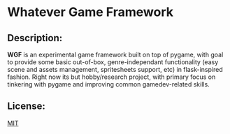 # Whatever Game Framework

## Description:

**WGF** is an experimental game framework built on top of pygame, with goal to
provide some basic out-of-box, genre-independant functionality (easy scene and
assets management, spritesheets support, etc) in flask-inspired fashion. Right
now its but hobby/research project, with primary focus on tinkering with pygame
and improving common gamedev-related skills.

## License:

[MIT](LICENSE)

